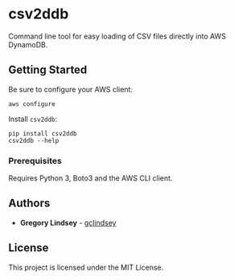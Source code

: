# csv2ddb

Command line tool for easy loading of CSV files directly into AWS DynamoDB.

## Getting Started

Be sure to configure your AWS client:
```
aws configure
```
Install `csv2ddb`:

```
pip install csv2ddb
csv2ddb --help
```

### Prerequisites

Requires Python 3, Boto3 and the AWS CLI client.

## Authors

* **Gregory Lindsey** - [gclindsey](https://github.com/gclindsey)

## License

This project is licensed under the MIT License.